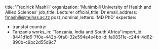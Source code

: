 title: 'Fredirick Mashili'
organization: 'Muhimbili University of Health and Allied Sciences'
job_title: Lecturer
official_title: Dr
email_address: fmashili@muhas.ac.tz
post_nominal_letters: 'MD PhD'
expertise:
  - transfat
country:
  - Tanzania
works_in: 'Tanzania, India and South Africa'
import_id: 8441d1d6-7f0e-442b-9fa0-32e594a4e4bb
id: fa08311e-c244-4d62-890b-c9bc2d55d8c7
